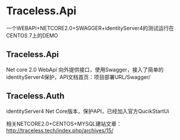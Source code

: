 # Traceless.Api
一个WEBAPI+NETCORE2.0+SWAGGER+identityServer4的测试运行在CENTOS 7上的DEMO

## Traceless.Api
Net core 2.0 WebApi
向外提供接口，使用Swagger，接入了简单的identityServer4保护，API文档首页：项目部署URL/Swagger/

## Traceless.Auth
identityServer4 Net Core版本，保护API，已经加入官方QucikStartUi

相关NETCORE2.0+CENTOS+MYSQL建站文章：http://traceless.tech/index.php/archives/15/

